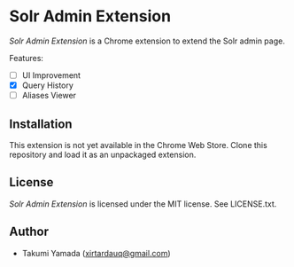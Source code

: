 # Solr Admin Extension
*Solr Admin Extension* is a Chrome extension to extend the Solr admin page.  
  
Features:  
- [ ] UI Improvement
- [x] Query History
- [ ] Aliases Viewer

## Installation
This extension is not yet available in the Chrome Web Store. Clone this repository and load it as an unpackaged extension.

## License
*Solr Admin Extension* is licensed under the MIT license. See LICENSE.txt.

## Author
- Takumi Yamada (xirtardauq@gmail.com)